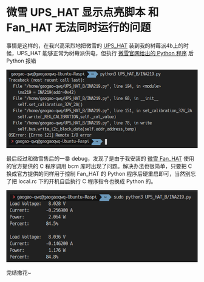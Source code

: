 # 微雪 UPS_HAT 显示点亮脚本 和 Fan_HAT 无法同时运行的问题

事情是这样的，在我兴高采烈地把微雪的 [UPS_HAT](https://www.waveshare.net/wiki/UPS_HAT) 装到我的树莓派4b上的时候，UPS_HAT 能够正常为树莓派供电，但执行 [微雪官网给出的 Python 程序](https://www.waveshare.net/w/upload/d/d9/UPS_HAT.7z) 后 Python 报错

![](assets/1.png)

最后经过和微雪售后的一番 debug，发现了是由于我安装的 [微雪 Fan_HAT](https://www.waveshare.net/wiki/Fan_HAT) 使用的官方提供的 C 程序调用 bcm 库时出现了问题。解决办法也很简单，只要把 C 换成官方提供的同样用于控制 Fan_HAT 的 Python 程序后硬重启即可，当然别忘了把 local.rc 下的开机自启执行 C 程序指令也换成 Python 的。

![](assets/20221024_194418_image.png)

完结撒花~

